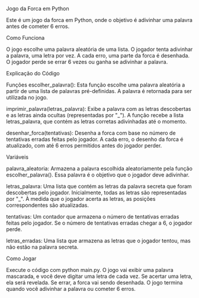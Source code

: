 Jogo da Forca em Python

Este é um jogo da forca em Python, onde o objetivo é adivinhar uma palavra antes de cometer 6 erros.

Como Funciona

O jogo escolhe uma palavra aleatória de uma lista.
O jogador tenta adivinhar a palavra, uma letra por vez.
A cada erro, uma parte da forca é desenhada.
O jogador perde se errar 6 vezes ou ganha se adivinhar a palavra.

Explicação do Código

Funções
escolher_palavra(): Esta função escolhe uma palavra aleatória a partir de uma lista de palavras pré-definidas. A palavra é retornada para ser utilizada no jogo.

imprimir_palavra(letras_palavra): Exibe a palavra com as letras descobertas e as letras ainda ocultas (representadas por "_"). A função recebe a lista letras_palavra, que contém as letras corretas adivinhadas até o momento.

desenhar_forca(tentativas): Desenha a forca com base no número de tentativas erradas feitas pelo jogador. A cada erro, o desenho da forca é atualizado, com até 6 erros permitidos antes do jogador perder.

Variáveis

palavra_aleatoria: Armazena a palavra escolhida aleatoriamente pela função escolher_palavra(). Essa palavra é o objetivo que o jogador deve adivinhar.

letras_palavra: Uma lista que contém as letras da palavra secreta que foram descobertas pelo jogador. Inicialmente, todas as letras são representadas por "_". À medida que o jogador acerta as letras, as posições correspondentes são atualizadas.

tentativas: Um contador que armazena o número de tentativas erradas feitas pelo jogador. Se o número de tentativas erradas chegar a 6, o jogador perde.

letras_erradas: Uma lista que armazena as letras que o jogador tentou, mas não estão na palavra secreta.

Como Jogar

Execute o código com python main.py.
O jogo vai exibir uma palavra mascarada, e você deve digitar uma letra de cada vez.
Se acertar uma letra, ela será revelada. Se errar, a forca vai sendo desenhada.
O jogo termina quando você adivinhar a palavra ou cometer 6 erros.